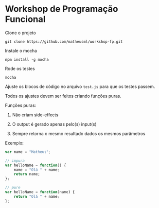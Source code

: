 Workshop de Programação Funcional
=================

Clone o projeto
```
git clone https://github.com/matheusml/workshop-fp.git
```

Instale o mocha
```
npm install -g mocha
```

Rode os testes
```
mocha
```

Ajuste os blocos de código no arquivo ```test.js``` para que os testes passem.

Todos os ajustes devem ser feitos criando funções puras.

Funções puras:

1. Não criam side-effects

2. O output é gerado apenas pelo(s) input(s)

3. Sempre retorna o mesmo resultado dados os mesmos parâmetros

Exemplo:


```javascript
var name = "Matheus";

// impura
var helloName = function() {
    name = "Olá " + name;
    return name;
};

// pure
var helloName = function(name) {
    return "Olá " + name;
};
```
